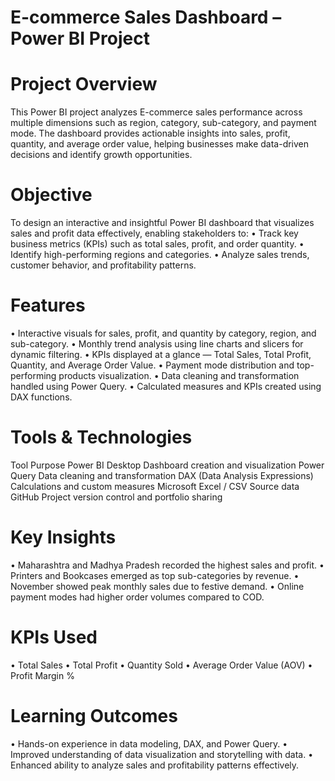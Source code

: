 # E-commerce Sales Dashboard – Power BI Project
# Project Overview
This Power BI project analyzes E-commerce sales performance across multiple dimensions such as region, category, sub-category, and payment mode.
The dashboard provides actionable insights into sales, profit, quantity, and average order value, helping businesses make data-driven decisions and identify growth opportunities.

# Objective
To design an interactive and insightful Power BI dashboard that visualizes sales and profit data effectively, enabling stakeholders to:
• Track key business metrics (KPIs) such as total sales, profit, and order quantity.
• Identify high-performing regions and categories.
• Analyze sales trends, customer behavior, and profitability patterns.

# Features
• Interactive visuals for sales, profit, and quantity by category, region, and sub-category.
• Monthly trend analysis using line charts and slicers for dynamic filtering.
• KPIs displayed at a glance — Total Sales, Total Profit, Quantity, and Average Order Value.
• Payment mode distribution and top-performing products visualization.
• Data cleaning and transformation handled using Power Query.
• Calculated measures and KPIs created using DAX functions.

# Tools & Technologies
  Tool	                                      Purpose
Power BI Desktop	                   Dashboard creation and visualization
Power Query	                         Data cleaning and transformation
DAX (Data Analysis Expressions)	     Calculations and custom measures
Microsoft Excel / CSV	               Source data
GitHub	                             Project version control and portfolio sharing

# Key Insights
• Maharashtra and Madhya Pradesh recorded the highest sales and profit.
• Printers and Bookcases emerged as top sub-categories by revenue.
• November showed peak monthly sales due to festive demand.
• Online payment modes had higher order volumes compared to COD.

# KPIs Used
• Total Sales
• Total Profit
• Quantity Sold
• Average Order Value (AOV)
• Profit Margin %

# Learning Outcomes
• Hands-on experience in data modeling, DAX, and Power Query.
• Improved understanding of data visualization and storytelling with data.
• Enhanced ability to analyze sales and profitability patterns effectively.
